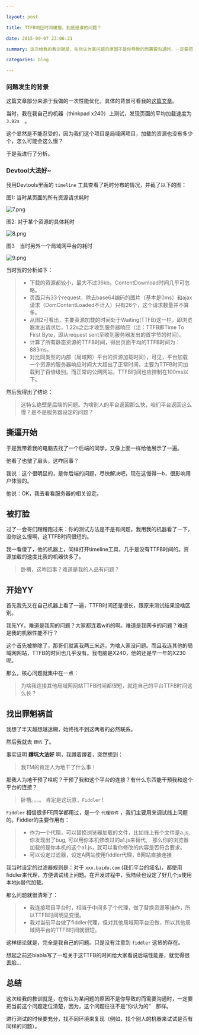```yaml
---

layout: post

title: TTFB响应时间缓慢，到底是谁的问题？

date: 2015-09-07 23:06:21

summary: 这次给我的教训就是，在你认为某问题的原因不是你导致的而需要沟通时，一定要把当前这个问题定位清楚，因为，这个问题往往不是“你认为的”　那样。

categories: blog

---
```


### 问题发生的背景

这篇文章部分来源于我做的一次性能优化，具体的背景可看我的[这篇文章](http://clancyz.github.io/blog/2015/08/21/A-Project-refactor-notes/)。

当时，我在我自己的机器（thinkpad x240）上测试，发现页面的平均加载速度为 `3.92s`　。

这个显然是不能忍受的，因为我们这个项目是局域网项目，加载的资源也没有多少个，怎么可能会这么慢？

于是我进行了分析。

### Devtool大法好~

我用Devtools里面的 `timeline` 工具查看了耗时分布的情况，并截了以下的图：

图1: 当时某页面的所有资源请求耗时

![7.png](/assets/images/7.png)


图2: 对于某个资源的具体耗时

![8.png](/assets/images/8.png)

图3　当时另外一个局域网平台的耗时

![9.png](/assets/images/9.png)



当时我的分析如下：

> - 下载的资源都较小，最大不过36kb。ContentDownload时间几乎可忽略。
> - 页面只有33个request，除去base64编码的图片（基本是0ms）和ajax请求（DomContentLoaded不计入）只有26个，这个请求数量并不算多。
> - 从图2可看出，主要资源加载的时间处于Waiting(TTFB)这一栏，即浏览器发出请求后，1.22s之后才收到服务器响应（注：TTFB即Time To First Byte，即从request sent至收到服务器发出的首字节的时间）。
> - 计算了所有静态资源的TTFB时间，得出页面平均的TTFB时间为：883ms。 
> - 对比同类型的内部（局域网）平台的资源加载时间），可见，平台加载一个资源的服务器响应时间大大超出了正常时间，主要为TTFB时间加载到了百倍级别。而正常的公网网站，TTFB时间也应控制在100ms以下。

然后我得出了结论：

> 这特么绝壁是后端的问题。为啥别人的平台返回那么快，咱们平台返回这么慢？是不是服务器设定的问题？

## 撕逼开始

于是我带着我的电脑去找了一个后端的同学，又像上面一样给他展示了一遍。

他看了也皱了眉头，这咋回事？

我说：这个很明显的，是你后端的问题，尽快解决吧，现在这慢得一b，很影响用户体验的。

他说：OK，我去看看服务器的相关设定。

## 被打脸

过了一会哥们蹭蹭跑过来：你的测试方法是不是有问题，我用我的机器看了一下，没你这么慢啊，这TTFB时间很短的。

我一看傻了，他的机器上，同样打开timeline工具，几乎是没有TTFB时间的。资源加载的速度比我的机器快多了。

> 卧槽，这咋回事？难道是我的人品有问题？

## 开始YY

首先我先又在自己机器上看了一遍，TTFB时间还是很长，跟原来测试结果没啥区别。

我先YY，难道是我网的问题？大家都连着wifi的啊。难道是我网卡的问题？难道是我的机器性能不行？

这个首先被排除了，那哥们就离我两三米远，为啥人家没问题。而且我连其他的局域网网站，TTFB的时间也几乎没有。我电脑是X240，他的还是早一年的X230呢。

那么，核心问题就集中在一点：

> 为啥我连接其他局域网网站TTFB时间都很短，就连自己的平台TTFB时间这么长？

## 找出罪魁祸首

我想了半天越想越迷糊，始终找不到这两者的必然联系。

然后我就去 `蹲坑` 了。

事实证明 **蹲坑大法好** 啊，我蹲着蹲着，突然想到：

> 我TM的肯定人为地干了什么事！

那我人为地干预了啥呢？干预了我和这个平台的连接？有什么东西能干预我和这个平台的连接？

> 卧槽。。。。 肯定是这玩意，`Fiddler` !

`Fiddler` 相信很多FE同学都用过，是一个 `代理软件` ，我们主要用来调试线上问题的。Fiddler的主要作用有：

> - 作为一个代理，可以替换浏览器加载的文件，比如线上有个文件是a.js, 你发现出了bug, 可以用你本机修改过的a1.js来替代,　那么你的浏览器加载的是你本机的这个a1.js，就可以看你修改的内容是否符合要求。
> - 可以设定过滤器，设定A网站使用fiddler代理，B网站直接连接

我当时设定的过滤器规则是：对于 `xxx.baidu.com` (我们平台的域名)，都使用fiddler来代理，方便调试线上问题。在开发过程中，我陆续也设定了好几个js使用本地js替代加载。

那么问题就很清晰了：

> - 我连接项目平台时，相当于中间多了个代理，做了替换资源等操作，所以TTFB时间明显变慢。
> - 我对当前平台做了fiddler代理，但对其他局域网平台没做，所以其他局域网平台的TTFB时间就很短。

这样结论就是，完全是我自己的问题。只是没有注意到 `fiddler` 这货的存在。

想起之前还blabla写了一堆关于这TTFB的时间给大家看说后端性能差，就觉得很丢脸...

## 总结

这次给我的教训就是，在你认为某问题的原因不是你导致的而需要沟通时，一定要把当前这个问题定位清楚，因为，这个问题往往不是“你认为的”　那样。

进行测试的时候要充分，找不同环境来复现（例如，找个别人的机器来试试是否有同样的问题）。







